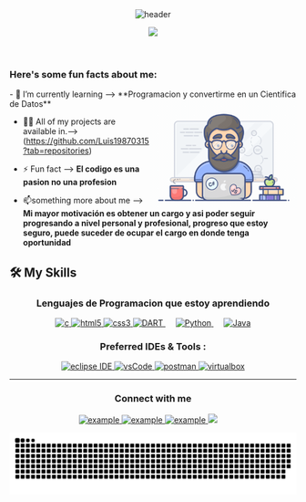 <div align="center" width="100">
  <img src="https://capsule-render.vercel.app/api?color=0:1408d0,50:0860d0,100:08c4d0&height=250&section=header&text=Hola%20yo%20soy%20Luis%20Santiago%20Aguilar%20Ulloa%20(Luis19870315)&fontSize=30&type=waving&fontColor=fefefe&&animation=fadeIn"
  alt="header"/>

<p align="center">
  <a href="https://github.com/DenverCoder1/readme-typing-svg"><img src="https://readme-typing-svg.herokuapp.com?font=Time+New+Roman&color=cyan&size=25&center=true&vCenter=true&width=600&height=100&lines=Bienvenido+a+mi+perfil;Soy+aspirante+a+cientifico+de+Datos..&hearts;++;Computer+Science+Student;Tengo+experiencia+en+atencion+a+clientes;I+have+experience+in+customer+service;Soy+ademas+abogado+profesional;I+am+also+a+professional+lawyer;Me+encanta+aprender+cosas+nuevas;Love+to+learn+new+stuffs;Me+gustaria+conocerte;I+would+like+to+meet+you"></a>
</p>


</div>

<br>
<h3> Here's some fun facts about me: </h3>
- 🌱 I’m currently learning --> **Programacion y convertirme en un Cientifica de Datos** <img align="right" style="width:16rem; height:auto" src="https://raw.githubusercontent.com/Elanza-48/Elanza-48/41a4790484e268102dfdab2b7c59d440d3ffafab/resources/img/geek.gif"/>

- 👨‍💻 All of my projects are available in.--> (https://github.com/Luis19870315?tab=repositories)

- ⚡ Fun fact --> **El codigo es una pasion no una profesion**

- 📫something more about me --> **Mi mayor motivación es obtener un cargo y asi poder seguir progresando a nivel personal y profesional, progreso que estoy seguro, puede suceder de ocupar el cargo en donde tenga oportunidad**

<!--
**Luis19870315/Luis19870315** is a ✨ _special_ ✨ repository because its `README.md` (this file) appears on your GitHub profile. -->

## 🛠️ My Skills

<h3 align="center">Lenguajes de Programacion que estoy aprendiendo</h3>
<p align="center">
  <a href="https://www.cprogramming.com/" target="_blank"> 
    <img src="https://img.shields.io/badge/C%20programming-A8B9CC.svg?style=for-the-badge&logo=c&logoColor=red"
      alt="c"/>
  </a>
  <a href="https://www.w3.org/html/" target="_blank"> 
    <img src="https://img.shields.io/badge/html-E34F26.svg?style=for-the-badge&logo=html5&logoColor=white"
      alt="html5"/> 
  </a>
  <a href="https://www.w3schools.com/css/" target="_blank">
    <img src="https://img.shields.io/badge/css-1572B6.svg?style=for-the-badge&logo=css3&logoColor=white"
      alt="css3"/>
    </a>
  <a href="https://dart.dev/">
    <img alt="DART" src="https://img.shields.io/badge/Dart-0175C2?style=for-the-badge&logo=dart&logoColor=white"/>
  </a>
&emsp;
<a href="https://python.org/">
    <img alt="Python" src="https://img.shields.io/badge/Python-FFD43B?style=for-the-badge&logo=python&logoColor=darkgreen"/>
  </a>
  &emsp;
<a href="https://www.java.com/en/">
    <img alt="Java" src="https://img.shields.io/badge/Java-ED8B00?style=for-the-badge&logo=java&logoColor=white"/>
  </a>


</p>
</p>



<h3 align="center">Preferred IDEs  & Tools :</h3>
<p align="center"> 
  <a href="https://eclipse.org" target="_blank">
    <img src="https://img.shields.io/badge/eclipse-2C2255.svg?style=for-the-badge&logo=eclipse&logoColor=white" alt="eclipse IDE"/> 
  </a>
  <a href="https://code.visualstudio.com/" target="_blank">
    <img src="https://img.shields.io/badge/vscode-007ACC.svg?style=for-the-badge&logo=visualstudiocode&logoColor=white" alt="vsCode"/> 
  </a>
  <a href="https://postman.com" target="_blank"> 
    <img src="https://img.shields.io/badge/postman-FF6C37.svg?style=for-the-badge&logo=postman&logoColor=white" alt="postman"/>
  </a>
  <a href="https://www.virtualbox.org/" target="_blank">
    <img src="https://img.shields.io/badge/virtualbox-183A61.svg?style=for-the-badge&logo=virtualbox&logoColor=white"
      alt="virtualbox"/>
  </a>
</p>

----

<h3 align="center">Connect with me</h3>

<div style="margin-top:10px" align="center">
  <div>
  <div>
    <a  href="https://www.linkedin.com/in/luis-santiago-aguilar-ulloa-46806326a/" target="_blank">
      <img src="https://img.shields.io/badge/Linked%20In-0A66C2.svg?style=for-the-badge&logo=linkedin&logoColor=red" alt="example"/>
    </a>
    <a href="https://www.instagram.com/luissantiago.aguilar.ulloa/" target="_blank">
      <img src="https://img.shields.io/badge/Instagram-1DA1F2.svg?style=for-the-badge&logo=instagram&logoColor=blue" alt="example"/>
    </a>
     <a href="https://www.facebook.com/luissantiago.aguilar.ulloa/" target="_blank">
      <img src="https://img.shields.io/badge/Facebook-1DA1F2.svg?style=for-the-badge&logo=faceebook&logoColor=white" alt="example"/>
    </a>
    <a target="_blank" href="mailto:aguilarulloaluis@gmail.com"
><img src="https://img.shields.io/badge/-Gmail-D14836?style=for-the-badge&logo=Gmail&logoColor=white"></img></a>
&emsp;
  </div>
</div>

<p align="center">
  <img  src="https://raw.githubusercontent.com/Elanza-48/Elanza-48/main/resources/img/github-contribution-grid-snake.svg"
    alt="example" />
</p>


